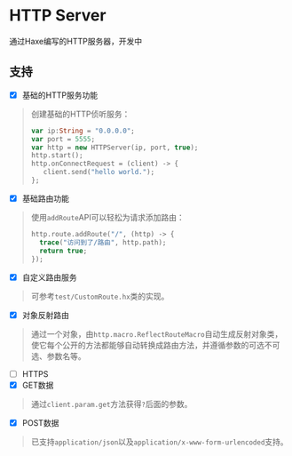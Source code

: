 # HTTP Server
通过Haxe编写的HTTP服务器，开发中

## 支持
- [x] 基础的HTTP服务功能
> 创建基础的HTTP侦听服务：
> ```haxe
> var ip:String = "0.0.0.0";
> var port = 5555;
> var http = new HTTPServer(ip, port, true);
> http.start();
> http.onConnectRequest = (client) -> {
>    client.send("hello world.");
> };
> ```
- [x] 基础路由功能
> 使用`addRoute`API可以轻松为请求添加路由：
> ```haxe
> http.route.addRoute("/", (http) -> {
>	trace("访问到了/路由", http.path);
>	return true;
> });
> ```
- [x] 自定义路由服务
> 可参考`test/CustomRoute.hx`类的实现。
- [x] 对象反射路由
> 通过一个对象，由`http.macro.ReflectRouteMacro`自动生成反射对象类，使它每个公开的方法都能够自动转换成路由方法，并遵循参数的可选不可选、参数名等。
- [ ] HTTPS
- [x] GET数据
> 通过`client.param.get`方法获得`?`后面的参数。
- [x] POST数据
> 已支持`application/json`以及`application/x-www-form-urlencoded`支持。